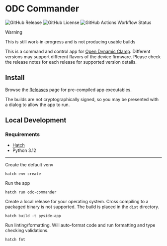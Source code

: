 # ODC Commander

![GitHub Release](https://img.shields.io/github/v/release/leocov-dev/odc-commander)
![GitHub License](https://img.shields.io/github/license/leocov-dev/odc-commander)
![GitHub Actions Workflow Status](https://img.shields.io/github/actions/workflow/status/leocov-dev/odc-commander/ci.yaml)

> [!WARNING]
> 
> This is still work-in-progress and is not producing usable builds

This is a command and control app for [Open Dynamic Clamp](https://github.com/nsdesai/dynamic_clamp/tree/master/open-dynamic-clamp). 
Different versions may support different flavors of the device firmware. 
Please check the release notes for each release for supported version details.

## Install

Browse the [Releases](https://github.com/leocov-dev/odc-commander/releases) page for pre-compiled app executables.

The builds are not cryptographically signed, so you may be presented with a dialog to allow the app to run.

## Local Development

### Requirements

- [Hatch](https://hatch.pypa.io/latest/)
- Python 3.12

---

Create the default venv
```shell
hatch env create
```

Run the app
```shell
hatch run odc-commander
```

Create a local release for your operating system. 
Cross compiling to a packaged binary is not supported.
The build is placed in the `dist` directory.
```shell
hatch build -t pyside-app
```

Run linting/formatting. Will auto-format code and run formatting and type checking validations.
```shell
hatch fmt
```
